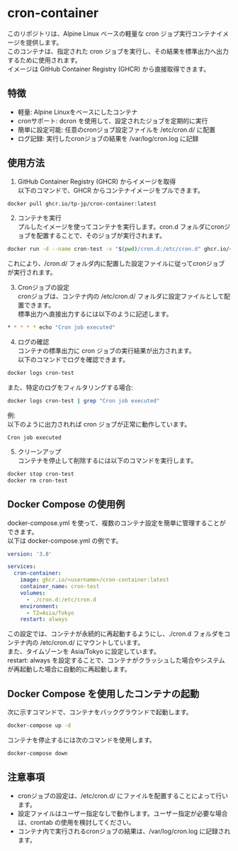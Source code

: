 # cron-container
このリポジトリは、Alpine Linux ベースの軽量な cron ジョブ実行コンテナイメージを提供します。  
このコンテナは、指定された cron ジョブを実行し、その結果を標準出力へ出力するために使用されます。  
イメージは GitHub Container Registry (GHCR) から直接取得できます。

## 特徴
- 軽量: Alpine Linuxをベースにしたコンテナ
- cronサポート: dcron を使用して、設定されたジョブを定期的に実行
- 簡単に設定可能: 任意のcronジョブ設定ファイルを /etc/cron.d/ に配置
- ログ記録: 実行したcronジョブの結果を /var/log/cron.log に記録

## 使用方法
1. GitHub Container Registry (GHCR) からイメージを取得  
以下のコマンドで、GHCR からコンテナイメージをプルできます。
```bash
docker pull ghcr.io/tp-jp/cron-container:latest
```
2. コンテナを実行  
プルしたイメージを使ってコンテナを実行します。cron.d フォルダにcronジョブを配置することで、そのジョブが実行されます。
```bash
docker run -d --name cron-test -v "$(pwd)/cron.d:/etc/cron.d" ghcr.io/<username>/cron-container:latest
```
これにより、/cron.d/ フォルダ内に配置した設定ファイルに従ってcronジョブが実行されます。  

3. Cronジョブの設定  
cronジョブは、コンテナ内の /etc/cron.d/ フォルダに設定ファイルとして配置できます。  
標準出力へ直接出力するには以下のように記述します。
```bash
* * * * * echo "Cron job executed"
```

4. ログの確認  
コンテナの標準出力に cron ジョブの実行結果が出力されます。  
以下のコマンドでログを確認できます。
```bash
docker logs cron-test
```
また、特定のログをフィルタリングする場合:
```bash
docker logs cron-test | grep "Cron job executed"
```
例:  
以下のように出力されれば cron ジョブが正常に動作しています。
```
Cron job executed
```

5. クリーンアップ  
コンテナを停止して削除するには以下のコマンドを実行します。
```bash
docker stop cron-test
docker rm cron-test
```

## Docker Compose の使用例
docker-compose.yml を使って、複数のコンテナ設定を簡単に管理することができます。  
以下は docker-compose.yml の例です。
```yaml
version: '3.8'

services:
  cron-container:
    image: ghcr.io/<username>/cron-container:latest
    container_name: cron-test
    volumes:
      - ./cron.d:/etc/cron.d
    environment:
      - TZ=Asia/Tokyo
    restart: always
```
この設定では、コンテナが永続的に再起動するようにし、./cron.d フォルダをコンテナ内の /etc/cron.d/ にマウントしています。  
また、タイムゾーンを Asia/Tokyo に設定しています。  
restart: always を設定することで、コンテナがクラッシュした場合やシステムが再起動した場合に自動的に再起動します。

## Docker Compose を使用したコンテナの起動
次に示すコマンドで、コンテナをバックグラウンドで起動します。
```bash
docker-compose up -d
```

コンテナを停止するには次のコマンドを使用します。
```bash
docker-compose down
```

## 注意事項
- cronジョブの設定は、/etc/cron.d/ にファイルを配置することによって行います。
- 設定ファイルはユーザー指定なしで動作します。ユーザー指定が必要な場合は、crontab の使用を検討してください。
- コンテナ内で実行されるcronジョブの結果は、/var/log/cron.log に記録されます。
